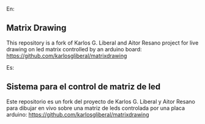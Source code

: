 En:

Matrix Drawing
--------------

This repository is a fork of Karlos G. Liberal and Aitor Resano project for live drawing on led matrix controlled by an arduino board:
https://github.com/karlosgliberal/matrixdrawing



Es:

Sistema para el control de matriz de led
----------------------------------------
Este repositorio es un fork del proyecto de Karlos G. Liberal y Aitor Resano para dibujar en vivo sobre una matriz de leds controlada por una placa arduino: https://github.com/karlosgliberal/matrixdrawing



